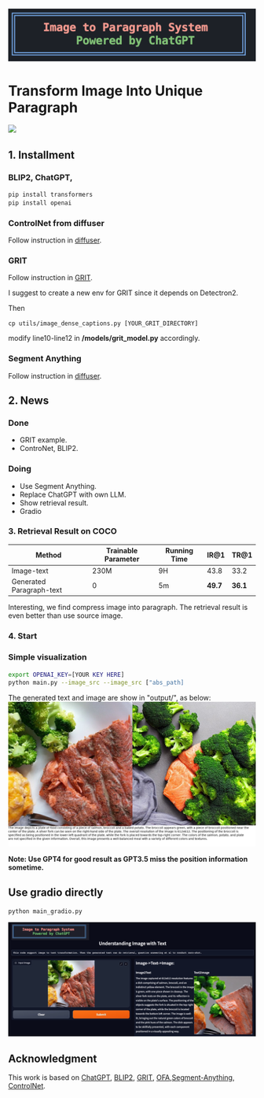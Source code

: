 <p align="center">
  <img src="examples/logo.png" alt="Your Image Description">
</p>

# Transform Image Into Unique Paragraph

![](examples/introduction.png)

## 1. Installment

### BLIP2, ChatGPT,
```bash
pip install transformers
pip install openai
```

### ControlNet from diffuser

Follow instruction in [diffuser](https://github.com/huggingface/diffusers).

### GRIT

Follow instruction in [GRIT](https://github.com/JialianW/GRiT/blob/master/docs/INSTALL.md).

I suggest to create a new env for GRIT since it depends on Detectron2.

Then
```
cp utils/image_dense_captions.py [YOUR_GRIT_DIRECTORY]
```

modify line10-line12 in __/models/grit_model.py__ accordingly.

### Segment Anything
Follow instruction in [diffuser](https://github.com/huggingface/diffusers).


## 2. News
### Done
- GRIT example.
- ControNet, BLIP2.

### Doing
- Use Segment Anything.
- Replace ChatGPT with own LLM.
- Show retrieval result.
- Gradio

### 3. Retrieval Result on COCO

| Method  | Trainable Parameter | Running Time  |  IR@1   | TR@1|
|---|---|---|---|---|
| Image-text  | 230M | 9H |  43.8 |  33.2 |
|Generated Paragraph-text| 0 |5m|__49.7__|__36.1__|


Interesting, we find compress image into paragraph. The retrieval result is even better than use source image.

### 4. Start

### Simple visualization

```bash
export OPENAI_KEY=[YOUR KEY HERE]
python main.py --image_src --image_src ["abs_path]
```

The generated text and image are show in "output/", as below:
![](output/1_result.jpg)

**Note: Use GPT4 for good result as GPT3.5 miss the position information sometime.**

## Use gradio directly

```bash
python main_gradio.py
```

![](examples/gradio_visualization.png)

## Acknowledgment

This work is based on [ChatGPT](http://chat.openai.com), [BLIP2](https://huggingface.co/spaces/Salesforce/BLIP2), [GRIT](https://github.com/JialianW/GRiT),  [OFA](https://github.com/OFA-Sys/OFA),[Segment-Anything](https://segment-anything.com), [ControlNet](https://github.com/lllyasviel/ControlNet).